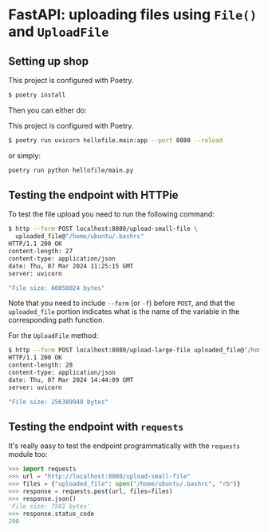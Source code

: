 # FastAPI: uploading files using `File()` and `UploadFile`


## Setting up shop

This project is configured with Poetry.

```bash
$ poetry install
```

Then you can either do:

This project is configured with Poetry.

```bash
$ poetry run uvicorn hellofile.main:app --port 8080 --reload
```

or simply:

```bash
poetry run python hellofile/main.py
```

## Testing the endpoint with HTTPie

To test the file upload you need to run the following command:

```bash
$ http --form POST localhost:8080/upload-small-file \
  uploaded_file@"/home/ubuntu/.bashrc"
HTTP/1.1 200 OK
content-length: 27
content-type: application/json
date: Thu, 07 Mar 2024 11:25:15 GMT
server: uvicorn

"File size: 60058024 bytes"
```

Note that you need to include `--form` (or `-f`) before `POST`, and that the `uploaded_file` portion indicates what is the name of the variable in the corresponding path function.


For the `UploadFile` method:

```bash
$ http --form POST localhost:8080/upload-large-file uploaded_file@"/home/ubuntu/large_file.bin"
HTTP/1.1 200 OK
content-length: 28
content-type: application/json
date: Thu, 07 Mar 2024 14:44:09 GMT
server: uvicorn

"File size: 256389948 bytes"
```

## Testing the endpoint with `requests`

It's really easy to test the endpoint programmatically with the `requests` module too:

```python
>>> import requests
>>> url = "http://localhost:8080/upload-small-file"
>>> files = {"uploaded_file": open("/home/ubuntu/.bashrc", "rb")}
>>> response = requests.post(url, files=files)
>>> response.json()
'File size: 7581 bytes'
>>> response.status_code
200
```